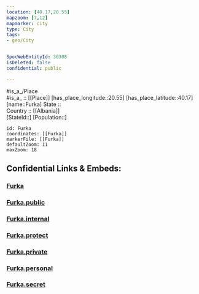 ```yaml
---
location: [40.17,20.55] 
mapzoom: [7,12] 
mapmarker: city 
type: City
tags:
- geo/City


SpocWebEntityId: 30308
isDeleted: false
confidential: public

---
```

#is_a_/Place  
#is_a_ :: [[Place]] 
[has_place_longitude::20.55] 
[has_place_latitude::40.17] 
[name::Furka] 
State ::  
Country :: [[Albania]]  
[StateId::] 
[Population::] 



```leaflet
id: Furka
coordinates: [[Furka]] 
markerFile: [[Furka]] 
defaultZoom: 11 
maxZoom: 18
```


## Confidential Links & Embeds: 

### [Furka](/_Standards/Earth/Continent/Europe/Europe~South/Albania/Counties~Albania/Korçë/City/Furka.md) 

### [Furka.public](/_public/Earth/Continent/Europe/Europe~South/Albania/Counties~Albania/Korçë/City/Furka.public.md) 

### [Furka.internal](/_internal/Earth/Continent/Europe/Europe~South/Albania/Counties~Albania/Korçë/City/Furka.internal.md) 

### [Furka.protect](/_protect/Earth/Continent/Europe/Europe~South/Albania/Counties~Albania/Korçë/City/Furka.protect.md) 

### [Furka.private](/_private/Earth/Continent/Europe/Europe~South/Albania/Counties~Albania/Korçë/City/Furka.private.md) 

### [Furka.personal](/_personal/Earth/Continent/Europe/Europe~South/Albania/Counties~Albania/Korçë/City/Furka.personal.md) 

### [Furka.secret](/_secret/Earth/Continent/Europe/Europe~South/Albania/Counties~Albania/Korçë/City/Furka.secret.md)

